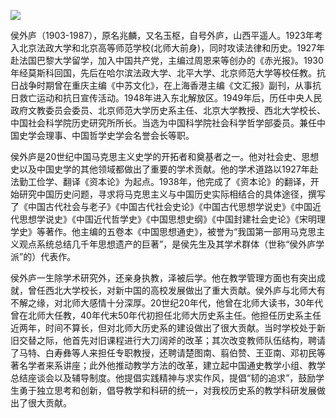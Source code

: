 ![](https://s2.loli.net/2022/08/31/lNwZS6H3FuJtA2e.png)

侯外庐（1903-1987），原名兆麟，又名玉枢，自号外庐，山西平遥人。1923年考入北京法政大学和北京高等师范学校(北师大前身)，同时攻读法律和历史。1927年赴法国巴黎大学留学，加入中国共产党，主编过周恩来等创办的《赤光报》。1930年经莫斯科回国，先后在哈尔滨法政大学、北平大学、北京师范大学等校任教。抗日战争时期曾在重庆主编《中苏文化》，在上海香港主编《文汇报》副刊，从事抗日救亡运动和抗日宣传活动。1948年进入东北解放区。1949年后，历任中央人民政府文教委员会委员、北京师范大学历史系主任、北京大学教授、西北大学校长、中国社会科学院历史研究所所长。当选为中国科学院社会科学哲学部委员。兼任中国史学会理事、中国哲学史学会名誉会长等职。

侯外庐是20世纪中国马克思主义史学的开拓者和奠基者之一。他对社会史、思想史以及中国史学的其他领域都做出了重要的学术贡献。他的学术道路以1927年赴法勤工俭学、翻译《资本论》为起点。1938年，他完成了《资本论》的翻译，开始研究中国历史问题，寻求将马克思主义与中国历史实际相结合的具体途径，撰写了《中国古代社会与老子》《中国古代社会史论》《中国古代思想学说史》《中国近代思想学说史》《中国近代哲学史》《中国思想史纲》《中国封建社会史论》《宋明理学史》等著作。他主编的五卷本《中国思想通史》，被誉为“我国第一部用马克思主义观点系统总结几千年思想遗产的巨著”，是侯先生及其学术群体（世称“侯外庐学派”的）代表作。

侯外庐一生除学术研究外，还亲身执教，泽被后学。他在教学管理方面也有突出成就，曾任西北大学校长，对新中国的高校发展做出了重大贡献。侯外庐与北师大有不解之缘，对北师大感情十分深厚。20世纪20年代，他曾在北师大读书，30年代曾在北师大任教，40年代末50年代初担任北师大历史系主任。他担任历史系主任近两年，时间不算长，但对北师大历史系的建设做出了很大贡献。当时学校处于新旧交替之际，他首先对旧课程进行大刀阔斧的改革；其次改变教师队伍结构，聘请了马特、白寿彝等人来担任专职教授，还聘请楚图南、翦伯赞、王亚南、邓初民等著名学者来系讲座；此外他推动教学方法的改革，建立起中国通史教学小组、教学总结座谈会以及辅导制度。他提倡实践精神与求实作风，提倡“韧的追求”，鼓励学生勇于独立思考和创新，倡导教学和科研的统一，对我校历史系的教学科研发展做出了很大贡献。